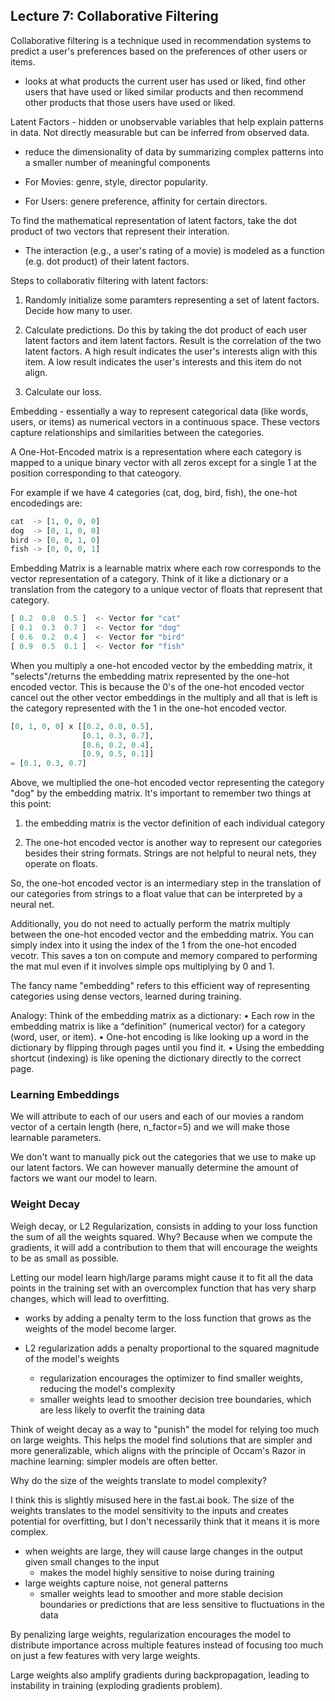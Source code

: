 ## Lecture 7: Collaborative Filtering

Collaborative filtering is a technique used in recommendation systems to predict a user's preferences based on the preferences of other users or items. 

* looks at what products the current user has used or liked, find other users that have used or liked similar products and then recommend other products that those users have used or liked.

Latent Factors - hidden or unobservable variables that help explain patterns in data. Not directly measurable but can be inferred from observed data.

*  reduce the dimensionality of data by summarizing complex patterns into a smaller number of meaningful components

* For Movies: genre, style, director popularity.
* For Users: genere preference, affinity for certain directors.

To find the mathematical representation of latent factors, take the dot product of two vectors that represent their interation.

* The interaction (e.g., a user's rating of a movie) is modeled as a function (e.g. dot product) of their latent factors.

Steps to collaborativ filtering with latent factors:

1. Randomly initialize some paramters representing a set of latent factors. Decide how many to user.

2. Calculate predictions. Do this by taking the dot product of each user latent factors and item latent factors. Result is the correlation of the two latent factors. A high result indicates the user's interests align with this item. A low result indicates the user's interests and this item do not align.

3. Calculate our loss.

Embedding - essentially a way to represent categorical data (like words, users, or items) as numerical vectors in a continuous space. These vectors capture relationships and similarities between the categories.

A One-Hot-Encoded matrix is a representation where each category is mapped to a unique binary vector with all zeros except for a single 1 at the position corresponding to that cateogory.

For example if we have 4 categories (cat, dog, bird, fish), the one-hot encodedings are:

```python
cat  -> [1, 0, 0, 0]
dog  -> [0, 1, 0, 0]
bird -> [0, 0, 1, 0]
fish -> [0, 0, 0, 1]
```

Embedding Matrix is a learnable matrix where each row corresponds to the vector representation of a category. Think of it like a dictionary or a translation from the category to a unique vector of floats that represent that category.

```python
[ 0.2  0.8  0.5 ]  <- Vector for "cat"
[ 0.1  0.3  0.7 ]  <- Vector for "dog"
[ 0.6  0.2  0.4 ]  <- Vector for "bird"
[ 0.9  0.5  0.1 ]  <- Vector for "fish"
```

When you multiply a one-hot encoded vector by the embedding matrix, it "selects"/returns the embedding matrix represented by the one-hot encoded vector. This is because the 0's of the one-hot encoded vector cancel out the other vector embeddings in the multiply and all that is left is the category represented with the 1 in the one-hot encoded vector.

```python
[0, 1, 0, 0] x [[0.2, 0.8, 0.5],
                [0.1, 0.3, 0.7],
                [0.6, 0.2, 0.4],
                [0.9, 0.5, 0.1]]
= [0.1, 0.3, 0.7]
```

Above, we multiplied the one-hot encoded vector representing the category "dog" by the embedding matrix. It's important to remember two things at this point:

1. the embedding matrix is the vector definition of each individual category

2. The one-hot encoded vector is another way to represent our categories besides their string formats. Strings are not helpful to neural nets, they operate on floats.

So, the one-hot encoded vector is an intermediary step in the translation of our categories from strings to a float value that can be interpreted by a neural net.

Additionally, you do not need to actually perform the matrix multiply between the one-hot encoded vector and the embedding matrix. You can simply index into it using the index of the 1 from the one-hot encoded vecotr. This saves a ton on compute and memory compared to performing the mat mul even if it involves simple ops multiplying by 0 and 1.

The fancy name "embedding" refers to this efficient way of representing categories using dense vectors, learned during training.

Analogy:
Think of the embedding matrix as a dictionary:
	•	Each row in the embedding matrix is like a “definition” (numerical vector) for a category (word, user, or item).
	•	One-hot encoding is like looking up a word in the dictionary by flipping through pages until you find it.
	•	Using the embedding shortcut (indexing) is like opening the dictionary directly to the correct page.

### Learning Embeddings

We will attribute to each of our users and each of our movies a random vector of a certain length (here, n_factor=5) and we will make those learnable parameters. 

We don't want to manually pick out the categories that we use to make up our latent factors. We can however manually determine the amount of factors we want our model to learn.

### Weight Decay

Weigh decay, or L2 Regularization, consists in adding to your loss function the sum of all the weights squared. Why? Because when we compute the gradients, it will add a contribution to them that will encourage the weights to be as small as possible.

Letting our model learn high/large params might cause it to fit all the data points in the training set with an overcomplex function that has very sharp changes, which will lead to overfitting.

* works by adding a penalty term to the loss function that grows as the weights of the model become larger.

* L2 regularization adds a penalty proportional to the squared magnitude of the model's weights
    * regularization encourages the optimizer to find smaller weights, reducing the model's complexity
    * smaller weights lead to smoother decision tree boundaries, which are less likely to overfit the training data

Think of weight decay as a way to "punish" the model for relying too much on large weights. This helps the model find solutions that are simpler and more generalizable, which aligns with the principle of Occam's Razor in machine learning: simpler models are often better.

Why do the size of the weights translate to model complexity?

I think this is slightly misused here in the fast.ai book. The size of the weights translates to the model sensitivity to the inputs and creates potential for overfitting, but I don't necessarily think that it means it is more complex.

* when weights are large, they will cause large changes in the output given small changes to the input
    * makes the model highly sensitive to noise during training
* large weights capture noise, not general patterns
    * smaller weights lead to smoother and more stable decision boundaries or predictions that are less sensitive to fluctuations in the data

By penalizing large weights, regularization encourages the model to distribute importance across multiple features instead of focusing too much on just a few features with very large weights.

Large weights also amplify gradients during backpropagation, leading to instability in training (exploding gradients problem).

